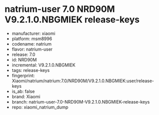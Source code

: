 # natrium-user 7.0 NRD90M V9.2.1.0.NBGMIEK release-keys
- manufacturer: xiaomi
- platform: msm8996
- codename: natrium
- flavor: natrium-user
- release: 7.0
- id: NRD90M
- incremental: V9.2.1.0.NBGMIEK
- tags: release-keys
- fingerprint: Xiaomi/natrium/natrium:7.0/NRD90M/V9.2.1.0.NBGMIEK:user/release-keys
- is_ab: false
- brand: Xiaomi
- branch: natrium-user-7.0-NRD90M-V9.2.1.0.NBGMIEK-release-keys
- repo: xiaomi_natrium_dump
